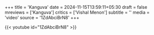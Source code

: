 +++
title = 'Kanguva'
date = 2024-11-15T13:59:11+05:30
draft = false
mreviews = ['Kanguva']
critics = ['Vishal Menon']
subtitle = ''
media = 'video'
source = '1ZdAbciBrN8'
+++

{{< youtube id="1ZdAbciBrN8" >}}
